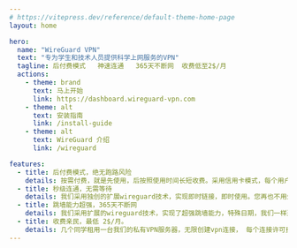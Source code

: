 ```yaml
---
# https://vitepress.dev/reference/default-theme-home-page
layout: home

hero:
  name: "WireGuard VPN"
  text: "专为学生和技术人员提供科学上网服务的VPN"
  tagline: 后付费模式   神速连通   365天不断网  收费低至2$/月
  actions:
    - theme: brand
      text: 马上开始
      link: https://dashboard.wireguard-vpn.com
    - theme: alt
      text: 安装指南
      link: /install-guide
    - theme: alt
      text: WireGuard 介绍
      link: /wireguard

features:
  - title: 后付费模式，绝无跑路风险
    details: 按需付费，就是先使用，后按照使用时间长短收费。采用信用卡模式，每个用户享有一定信用额度，根据使用量计算还款金额。
  - title: 秒级连通，无需等待 
    details: 我们采用独创的扩展wireguard技术，实现即时链接，即时使用。您再也不用烦躁不安地等待vpn搜索服务器了。
  - title: 跳墙能力超强，365天不断网
    details: 我们采用扩展的wireguard技术，实现了超强跳墙能力，特殊日期，我们一样通畅自如，真正实现365天不断网。
  - title: 收费亲民，最低 2$/月。
    details: 几个同学租用一台我们的私有VPN服务器，无限创建vpn连接， 每个连接许可费：2$/月。公共服务器VPN的连接许可费用是3.5$/月。
---
```



